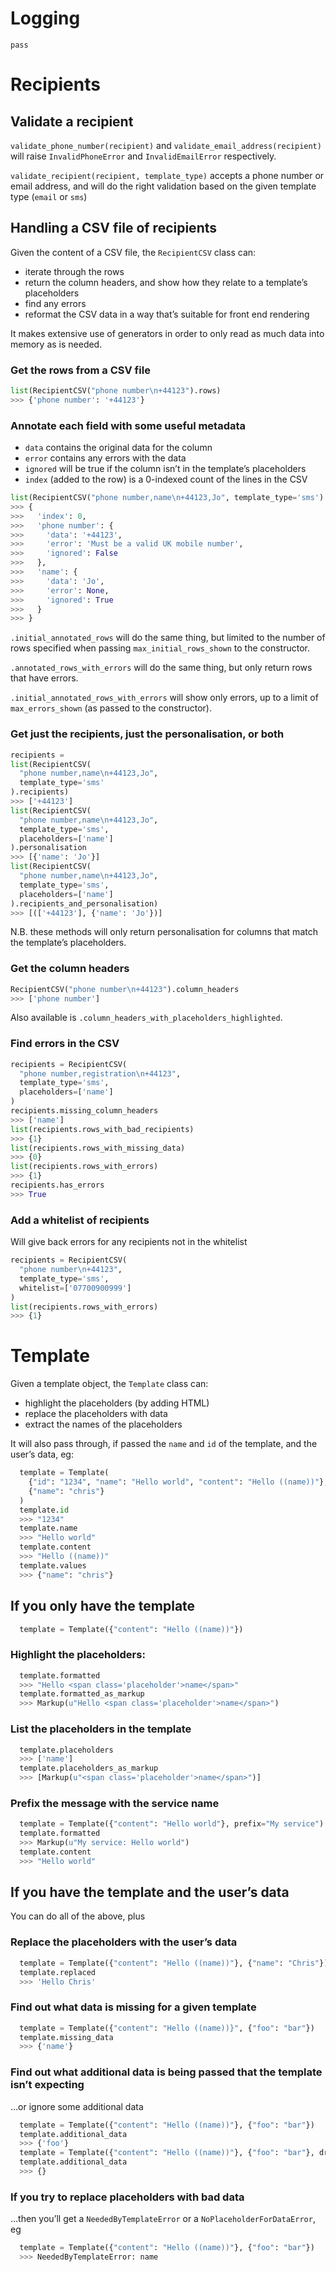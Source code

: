 # Logging

`pass`

# Recipients

## Validate a recipient

`validate_phone_number(recipient)` and `validate_email_address(recipient)` will
raise `InvalidPhoneError` and `InvalidEmailError` respectively.

`validate_recipient(recipient, template_type)` accepts a phone number or email
address, and will do the right validation based on the given template type
(`email` or `sms`)

## Handling a CSV file of recipients

Given the content of a CSV file, the `RecipientCSV` class can:
- iterate through the rows
- return the column headers, and show how they relate to a template’s
  placeholders
- find any errors
- reformat the CSV data in a way that’s suitable for front end rendering

It makes extensive use of generators in order to only read as much data into
memory as is needed.

### Get the rows from a CSV file

```python
list(RecipientCSV("phone number\n+44123").rows)
>>> {'phone number': '+44123'}
```

### Annotate each field with some useful metadata

- `data` contains the original data for the column
- `error` contains any errors with the data
- `ignored` will be true if the column isn’t in the template’s placeholders
- `index` (added to the row) is a 0-indexed count of the lines in the CSV

```python
list(RecipientCSV("phone number,name\n+44123,Jo", template_type='sms').annotated_rows)
>>> {
>>>   'index': 0,
>>>   'phone number': {
>>>     'data': '+44123',
>>>     'error': 'Must be a valid UK mobile number',
>>>     'ignored': False
>>>   },
>>>   'name': {
>>>     'data': 'Jo',
>>>     'error': None,
>>>     'ignored': True
>>>   }
>>> }
```

`.initial_annotated_rows` will do the same thing, but limited to the number of
rows specified when passing `max_initial_rows_shown` to the constructor.

`.annotated_rows_with_errors` will do the same thing, but only return rows that
have errors.

`.initial_annotated_rows_with_errors` will show only errors, up to a limit of
`max_errors_shown` (as passed to the constructor).

### Get just the recipients, just the personalisation, or both

```python
recipients =
list(RecipientCSV(
  "phone number,name\n+44123,Jo",
  template_type='sms'
).recipients)
>>> ['+44123']
list(RecipientCSV(
  "phone number,name\n+44123,Jo",
  template_type='sms',
  placeholders=['name']
).personalisation
>>> [{'name': 'Jo'}]
list(RecipientCSV(
  "phone number,name\n+44123,Jo",
  template_type='sms',
  placeholders=['name']
).recipients_and_personalisation)
>>> [(['+44123'], {'name': 'Jo'})]
```
N.B. these methods will only return personalisation for columns that match the
template’s placeholders.

### Get the column headers

```python
RecipientCSV("phone number\n+44123").column_headers
>>> ['phone number']
```

Also available is `.column_headers_with_placeholders_highlighted`.

### Find errors in the CSV

```python
recipients = RecipientCSV(
  "phone number,registration\n+44123",
  template_type='sms',
  placeholders=['name']
)
recipients.missing_column_headers
>>> ['name']
list(recipients.rows_with_bad_recipients)
>>> {1}
list(recipients.rows_with_missing_data)
>>> {0}
list(recipients.rows_with_errors)
>>> {1}
recipients.has_errors
>>> True
```

### Add a whitelist of recipients

Will give back errors for any recipients not in the whitelist

```python
recipients = RecipientCSV(
  "phone number\n+44123",
  template_type='sms',
  whitelist=['07700900999']
)
list(recipients.rows_with_errors)
>>> {1}
```

# Template

Given a template object, the `Template` class can:
- highlight the placeholders (by adding HTML)
- replace the placeholders with data
- extract the names of the placeholders

It will also pass through, if passed the `name` and `id` of the template, and
the user’s data, eg:
```python
  template = Template(
    {"id": "1234", "name": "Hello world", "content": "Hello ((name))"},
    {"name": "chris"}
  )
  template.id
  >>> "1234"
  template.name
  >>> "Hello world"
  template.content
  >>> "Hello ((name))"
  template.values
  >>> {"name": "chris"}
```

## If you only have the template

```python
  template = Template({"content": "Hello ((name))"})
```

### Highlight the placeholders:
```python
  template.formatted
  >>> "Hello <span class='placeholder'>name</span>"
  template.formatted_as_markup
  >>> Markup(u"Hello <span class='placeholder'>name</span>")
```

### List the placeholders in the template
```python
  template.placeholders
  >>> ['name']
  template.placeholders_as_markup
  >>> [Markup(u"<span class='placeholder'>name</span>")]
```

### Prefix the message with the service name
```python
  template = Template({"content": "Hello world"}, prefix="My service")
  template.formatted
  >>> Markup(u"My service: Hello world")
  template.content
  >>> "Hello world"
```

## If you have the template and the user’s data

You can do all of the above, plus

### Replace the placeholders with the user’s data
```python
  template = Template({"content": "Hello ((name))"}, {"name": "Chris"})
  template.replaced
  >>> 'Hello Chris'
```

### Find out what data is missing for a given template
```python
  template = Template({"content": "Hello ((name))}", {"foo": "bar"})
  template.missing_data
  >>> {'name'}
```

### Find out what additional data is being passed that the template isn’t expecting

…or ignore some additional data

```python
  template = Template({"content": "Hello ((name))"}, {"foo": "bar"})
  template.additional_data
  >>> {'foo'}
  template = Template({"content": "Hello ((name))"}, {"foo": "bar"}, drop_values=('foo'))
  template.additional_data
  >>> {}
```

### If you try to replace placeholders with bad data

…then you’ll get a `NeededByTemplateError` or a `NoPlaceholderForDataError`, eg
```python
  template = Template({"content": "Hello ((name))"}, {"foo": "bar"})
  >>> NeededByTemplateError: name
```
